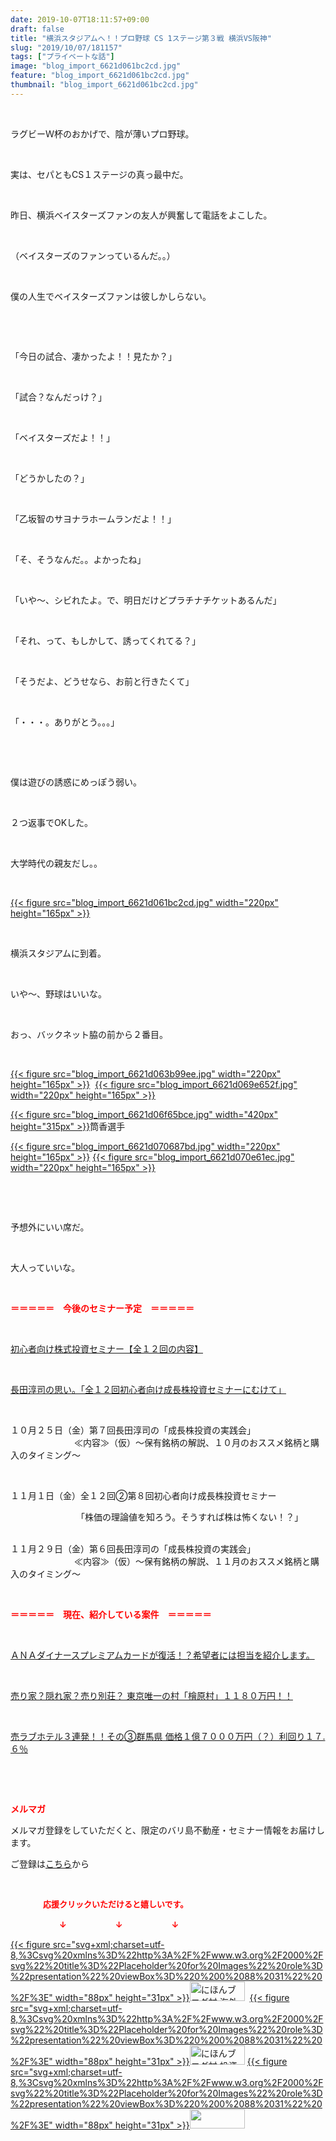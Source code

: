 ```yaml
---
date: 2019-10-07T18:11:57+09:00
draft: false
title: "横浜スタジアムへ！！プロ野球 CS 1ステージ第３戦 横浜VS阪神"
slug: "2019/10/07/181157"
tags: ["プライベートな話"]
image: "blog_import_6621d061bc2cd.jpg"
feature: "blog_import_6621d061bc2cd.jpg"
thumbnail: "blog_import_6621d061bc2cd.jpg"
---
```

<p> </p><p>ラグビーＷ杯のおかげで、陰が薄いプロ野球。</p><p> </p><p>実は、セパともCS１ステージの真っ最中だ。</p><p> </p><p>昨日、横浜ベイスターズファンの友人が興奮して電話をよこした。</p><p> </p><p>（ベイスターズのファンっているんだ。。）</p><p> </p><p>僕の人生でベイスターズファンは彼しかしらない。</p><p> </p><p> </p><p>「今日の試合、凄かったよ！！見たか？」</p><p> </p><p>「試合？なんだっけ？」</p><p> </p><p>「ベイスターズだよ！！」</p><p> </p><p>「どうかしたの？」</p><p> </p><p>「乙坂智のサヨナラホームランだよ！！」</p><p> </p><p>「そ、そうなんだ。。よかったね」</p><p> </p><p>「いや〜、シビれたよ。で、明日だけどプラチナチケットあるんだ」</p><p> </p><p>「それ、って、もしかして、誘ってくれてる？」</p><p> </p><p>「そうだよ、どうせなら、お前と行きたくて」</p><p> </p><p>「・・・。ありがとう。。。」</p><p> </p><p> </p><p>僕は遊びの誘惑にめっぽう弱い。</p><p> </p><p>２つ返事でOKした。</p><p> </p><p>大学時代の親友だし。。</p><p> </p><p><a href="blog_import_6621d061bc2cd.jpg">{{< figure src="blog_import_6621d061bc2cd.jpg" width="220px" height="165px" >}}</a></p><p> </p><p>横浜スタジアムに到着。</p><p> </p><p>いや〜、野球はいいな。</p><p> </p><p>おっ、バックネット脇の前から２番目。</p><p> </p><p><a href="blog_import_6621d063b99ee.jpg">{{< figure src="blog_import_6621d063b99ee.jpg" width="220px" height="165px" >}}</a>  <a href="blog_import_6621d069e652f.jpg">{{< figure src="blog_import_6621d069e652f.jpg" width="220px" height="165px" >}}</a></p><p><a href="blog_import_6621d06f65bce.jpg">{{< figure src="blog_import_6621d06f65bce.jpg" width="420px" height="315px" >}}</a>筒香選手</p><p><a href="blog_import_6621d070687bd.jpg">{{< figure src="blog_import_6621d070687bd.jpg" width="220px" height="165px" >}}</a> <a href="blog_import_6621d070e61ec.jpg">{{< figure src="blog_import_6621d070e61ec.jpg" width="220px" height="165px" >}}</a></p><p> </p><p> </p><p>予想外にいい席だ。</p><p> </p><p>大人っていいな。</p><p> </p><p><span style="font-weight: bold;"><span style="color: rgb(255, 0, 0);">＝＝＝＝＝　今後のセミナー予定　＝＝＝＝＝</span></span></p><p> </p><p><a href="https://ameblo.jp/baliclub/entry-12526587328.html" target="_blank">初心者向け株式投資セミナー【全１２回の内容】</a></p><p> </p><p><span style="color: rgb(255, 0, 0);"><a href="https://ameblo.jp/baliclub/entry-12526985641.html" target="_blank">長田淳司の思い。「全１２回初心者向け成長株投資セミナーにむけて」</a></span></p><p> </p><p>１０月２５日（金）第７回長田淳司の「成長株投資の実践会」<br/> 　　　　　　　≪内容≫（仮）～保有銘柄の解説、１０月のおススメ銘柄と購入のタイミング～</p><p> </p><p>１１月１日（金）全１２回②第８回初心者向け成長株投資セミナー</p><p>　　　　　　　　「株価の理論値を知ろう。そうすれば株は怖くない！？」</p><p><br/>１１月２９日（金）第６回長田淳司の「成長株投資の実践会」<br/> 　　　　　　　≪内容≫（仮）～保有銘柄の解説、１１月のおススメ銘柄と購入のタイミング～</p><p> </p><p><span style="font-weight: bold;"><span style="color: rgb(255, 0, 0);">＝＝＝＝＝　現在、紹介している案件　＝＝＝＝＝</span></span></p><p> </p><p><a href="https://ameblo.jp/baliclub/entry-12529998383.html" target="_blank">ＡＮＡダイナースプレミアムカードが復活！？希望者には担当を紹介します。</a></p><p> </p><p><a href="https://ameblo.jp/baliclub/entry-12500415311.html" target="_blank">売り家？隠れ家？売り別荘？ 東京唯一の村「檜原村」１１８０万円！！</a></p><p> </p><p><a href="https://ameblo.jp/baliclub/entry-12504218353.html" target="_blank">売ラブホテル３連発！！その③群馬県 価格１億７０００万円（？）利回り１７.６％</a></p><p> </p><p> </p><p><span style="font-weight: bold;"><span style="color: rgb(255, 0, 0);">メルマガ</span></span></p><p>メルマガ登録をしていただくと、限定のバリ島不動産・セミナー情報をお届けします。</p><p>ご登録は<a href="f9eeVI" target="_blank">こちら</a>から</p><p style="text-align: center;"> </p><p><font color="#ff0000" size="2"><strong>　　　　応援クリックいただけると嬉しいです。</strong></font></p><p><font color="#ff0000" size="2"><strong>　　　　　　↓　　　　　　↓　　　　　　↓</strong></font></p><p><a href="ranking.html?p_cid=01260127" id="&amp;blogmura_banner">{{< figure src="svg+xml;charset=utf-8,%3Csvg%20xmlns%3D%22http%3A%2F%2Fwww.w3.org%2F2000%2Fsvg%22%20title%3D%22Placeholder%20for%20Images%22%20role%3D%22presentation%22%20viewBox%3D%220%200%2088%2031%22%20%2F%3E" width="88px" height="31px" >}}<noscript><img alt="にほんブログ村 海外生活ブログ バリ島情報へ" border="0" height="31" src="//overseas.blogmura.com/bali/img/bali88_31.gif" width="88"></noscript></a>  <a href="ranking.html?p_cid=01260127" id="&amp;blogmura_banner">{{< figure src="svg+xml;charset=utf-8,%3Csvg%20xmlns%3D%22http%3A%2F%2Fwww.w3.org%2F2000%2Fsvg%22%20title%3D%22Placeholder%20for%20Images%22%20role%3D%22presentation%22%20viewBox%3D%220%200%2088%2031%22%20%2F%3E" width="88px" height="31px" >}}<noscript><img alt="にほんブログ村 投資ブログ 不動産投資へ" border="0" height="31" src="//investment.blogmura.com/hudousantoushi/img/hudousantoushi88_31.gif" width="88"></noscript></a> <a href="link.php?1804582" title="人気ブログランキングへ">{{< figure src="svg+xml;charset=utf-8,%3Csvg%20xmlns%3D%22http%3A%2F%2Fwww.w3.org%2F2000%2Fsvg%22%20title%3D%22Placeholder%20for%20Images%22%20role%3D%22presentation%22%20viewBox%3D%220%200%2088%2031%22%20%2F%3E" width="88px" height="31px" >}}<noscript><img border="0" height="31" src="https://blog.with2.net/img/banner/banner_22.gif" width="88"></noscript></a></p>

